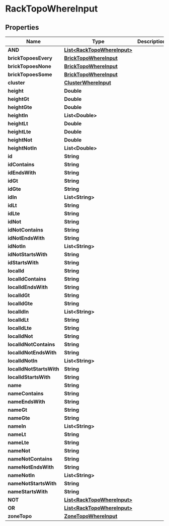 

# RackTopoWhereInput


## Properties

Name | Type | Description | Notes
------------ | ------------- | ------------- | -------------
**AND** | [**List&lt;RackTopoWhereInput&gt;**](RackTopoWhereInput.md) |  |  [optional]
**brickTopoesEvery** | [**BrickTopoWhereInput**](BrickTopoWhereInput.md) |  |  [optional]
**brickTopoesNone** | [**BrickTopoWhereInput**](BrickTopoWhereInput.md) |  |  [optional]
**brickTopoesSome** | [**BrickTopoWhereInput**](BrickTopoWhereInput.md) |  |  [optional]
**cluster** | [**ClusterWhereInput**](ClusterWhereInput.md) |  |  [optional]
**height** | **Double** |  |  [optional]
**heightGt** | **Double** |  |  [optional]
**heightGte** | **Double** |  |  [optional]
**heightIn** | **List&lt;Double&gt;** |  |  [optional]
**heightLt** | **Double** |  |  [optional]
**heightLte** | **Double** |  |  [optional]
**heightNot** | **Double** |  |  [optional]
**heightNotIn** | **List&lt;Double&gt;** |  |  [optional]
**id** | **String** |  |  [optional]
**idContains** | **String** |  |  [optional]
**idEndsWith** | **String** |  |  [optional]
**idGt** | **String** |  |  [optional]
**idGte** | **String** |  |  [optional]
**idIn** | **List&lt;String&gt;** |  |  [optional]
**idLt** | **String** |  |  [optional]
**idLte** | **String** |  |  [optional]
**idNot** | **String** |  |  [optional]
**idNotContains** | **String** |  |  [optional]
**idNotEndsWith** | **String** |  |  [optional]
**idNotIn** | **List&lt;String&gt;** |  |  [optional]
**idNotStartsWith** | **String** |  |  [optional]
**idStartsWith** | **String** |  |  [optional]
**localId** | **String** |  |  [optional]
**localIdContains** | **String** |  |  [optional]
**localIdEndsWith** | **String** |  |  [optional]
**localIdGt** | **String** |  |  [optional]
**localIdGte** | **String** |  |  [optional]
**localIdIn** | **List&lt;String&gt;** |  |  [optional]
**localIdLt** | **String** |  |  [optional]
**localIdLte** | **String** |  |  [optional]
**localIdNot** | **String** |  |  [optional]
**localIdNotContains** | **String** |  |  [optional]
**localIdNotEndsWith** | **String** |  |  [optional]
**localIdNotIn** | **List&lt;String&gt;** |  |  [optional]
**localIdNotStartsWith** | **String** |  |  [optional]
**localIdStartsWith** | **String** |  |  [optional]
**name** | **String** |  |  [optional]
**nameContains** | **String** |  |  [optional]
**nameEndsWith** | **String** |  |  [optional]
**nameGt** | **String** |  |  [optional]
**nameGte** | **String** |  |  [optional]
**nameIn** | **List&lt;String&gt;** |  |  [optional]
**nameLt** | **String** |  |  [optional]
**nameLte** | **String** |  |  [optional]
**nameNot** | **String** |  |  [optional]
**nameNotContains** | **String** |  |  [optional]
**nameNotEndsWith** | **String** |  |  [optional]
**nameNotIn** | **List&lt;String&gt;** |  |  [optional]
**nameNotStartsWith** | **String** |  |  [optional]
**nameStartsWith** | **String** |  |  [optional]
**NOT** | [**List&lt;RackTopoWhereInput&gt;**](RackTopoWhereInput.md) |  |  [optional]
**OR** | [**List&lt;RackTopoWhereInput&gt;**](RackTopoWhereInput.md) |  |  [optional]
**zoneTopo** | [**ZoneTopoWhereInput**](ZoneTopoWhereInput.md) |  |  [optional]




